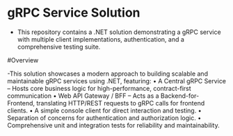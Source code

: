 # gRPC Service Solution
  - This repository contains a .NET solution demonstrating a gRPC service with multiple client implementations, authentication, and a comprehensive testing suite.

#Overview
  
  -This solution showcases a modern approach to building scalable and maintainable gRPC services using .NET, featuring:
    • A Central gRPC Service – Hosts core business logic for high-performance, contract-first communication
    • Web API Gateway / BFF – Acts as a Backend-for-Frontend, translating HTTP/REST requests to gRPC calls for frontend clients.
    • A simple console client for direct interaction and testing.
    • Separation of concerns for authentication and authorization logic.
    • Comprehensive unit and integration tests for reliability and maintainability.

